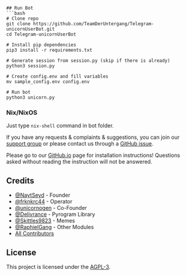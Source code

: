 
```
## Run Bot
```bash
# Clone repo
git clone https://github.com/TeamDerUntergang/Telegram-unicornUserBot.git
cd Telegram-unicornUserBot

# Install pip dependencies
pip3 install -r requirements.txt

# Generate session from session.py (skip if there is already)
python3 session.py

# Create config.env and fill variables
mv sample_config.env config.env

# Run bot
python3 unicorn.py
```
### Nix/NixOS
Just type `nix-shell` command in bot folder.

If you have any requests & complaints & suggestions, you can join our [support group](https://t.me/unicornUserBotSupport) or please contact us through a [GitHub issue](https://github.com/TeamDerUntergang/Telegram-unicornUserBot/issues).

Please go to our [GitHub.io](https://teamderuntergang.github.io/installation.html) page for installation instructions! Questions asked without reading the instruction will not be answered.

## Credits
*   [@NaytSeyd](https://github.com/NaytSeyd) - Founder
*   [@frknkrc44](https://github.com/frknkrc44) - Operator
*   [@unicornogen](https://github.com/ciyanogen) - Co-Founder
*   [@Delivrance](https://github.com/pyrogram/pyrogram) - Pyrogram Library
*   [@Skittles9823](https://github.com/skittles9823) - Memes
*   [@RaphielGang](https://github.com/raphielgang) - Other Modules
*   [All Contributors](https://github.com/TeamDerUntergang/Telegram-unicornUserBot/graphs/contributors)

## License

This project is licensed under the [AGPL-3](https://www.gnu.org/licenses/agpl-3.0.html).
